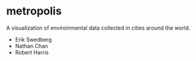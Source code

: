 # metropolis

A visualization of enviroinmental data collected in cities around the world.

- Erik Swedberg
- Nathan Chan
- Robert Harris
